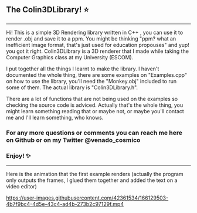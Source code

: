 ## The Colin3DLibrary! ⭐

---

Hi! This is a simple 3D Rendering library written in C++ , you can use it to render .obj and save it to a ppm. You might be thinking "ppm? what an inefficient image format, that's just used for education propouses" and yup! you got it right. Colin3DLibrary is a 3D renderer that I made while taking the Computer Graphics class at my University (ESCOM).

I put together all the things I learnt to make the library. I haven't documented the whole thing, there are some examples on "Examples.cpp" on how to use the library, you'll need the "Monkey.obj" included to run some of them. The actual library is "Colin3DLibrary.h".

There are a lot of functions that are not being used on the examples so checking the source code is adviced. Actually that's the whole thing, you might learn something reading that or maybe not, or maybe you'll contact me and I'll learn something, who knows.

### For any more questions or comments you can reach me here on Github or on my Twitter @venado_cosmico

### Enjoy! ✨

---

Here is the animation that the first example renders (actually the program only outputs the frames, I glued them together and added the text on a video editor)

https://user-images.githubusercontent.com/42361534/166129503-4b7f9bc4-4d5e-43c4-ad4b-273b2c97129f.mp4
